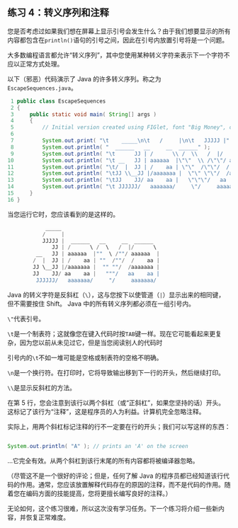 ## 练习 4：转义序列和注释

您是否考虑过如果我们想在屏幕上显示引号会发生什么？由于我们想要显示的所有内容都包含在`println()`语句的引号之间，因此在引号内放置引号将是一个问题。

大多数编程语言都允许“转义序列”，其中您使用某种转义字符来表示下一个字符不应以正常方式处理。

以下（邪恶）代码演示了 Java 的许多转义序列。称之为`EscapeSequences.java`。

```java
 1 public class EscapeSequences
 2 {
 3     public static void main( String[] args )
 4     {
 5         // Initial version created using FIGlet, font "Big Money", oriented southwest
 6 
 7         System.out.print( "\t    _____\n\t   /     |\n\t   JJJJJ |" );
 8         System.out.println( "  ______   __     __  ______" );
 9         System.out.println( "\t      JJ | /      \\ /  \\   /  |/      \\" );
10         System.out.println( "\t __   JJ | aaaaaa  |\"\"  \\ /\"\"/ aaaaaa  |" );
11         System.out.println( "\t/  |  JJ | /    aa | \"\"  /\"\"/  /    aa |" );
12         System.out.println( "\tJJ \\__JJ |/aaaaaaa |  \"\" \"\"/  /aaaaaaa |" );
13         System.out.println( "\tJJ    JJ/ aa    aa |   \"\"\"/   aa    aa |" );
14         System.out.println( "\t JJJJJJ/   aaaaaaa/     \"/     aaaaaaa/" );
15     }
16 }
```


当您运行它时，您应该看到的是这样的。

```java
            _____
           /     |
           JJJJJ |  ______   __     __  ______
              JJ | /      \ /  \   /  |/      \
         __   JJ | aaaaaa  |""  \ /""/ aaaaaa  |
        /  |  JJ | /    aa | ""  /""/  /    aa |
        JJ \__JJ |/aaaaaaa |  "" ""/  /aaaaaaa |
        JJ    JJ/ aa    aa |   """/   aa    aa |
         JJJJJJ/   aaaaaaa/     "/     aaaaaaa/
```

Java 的转义字符是反斜杠（`\`），这与您按下以使管道（`|`）显示出来的相同键，但不需要按住 Shift。 Java 中的所有转义序列都必须在一组引号内。

`\"`代表引号。

`\t`是一个制表符；这就像您在键入代码时按`TAB`键一样。现在它可能看起来更复杂，因为您以前从未见过它，但是当您阅读别人的代码时

引号内的`\t`不如一堆可能是空格或制表符的空格不明确。

`\n`是一个换行符。在打印时，它将导致输出移到下一行的开头，然后继续打印。

`\\`是显示反斜杠的方法。

在第 5 行，您会注意到该行以两个斜杠（或“正斜杠”，如果您坚持的话）开头。这标记了该行为“注释”，这是程序员的人为利益。计算机完全忽略注释。

实际上，用两个斜杠标记注释的行不一定要在行的开头；我们可以写这样的东西：

```java

System.out.println( "A" ); // prints an 'A' on the screen
```

...它完全有效。从两个斜杠到该行末尾的所有内容都将被编译器忽略。

（尽管这不是一个很好的评论；但是，任何了解 Java 的程序员都已经知道该行代码的作用。通常，您应该放置解释代码存在的原因的注释，而不是代码的作用。随着您在编码方面的技能提高，您将更擅长编写良好的注释。）

无论如何，这个练习很难，所以这次没有学习任务。下一个练习将介绍一些新内容，并恢复正常难度。

